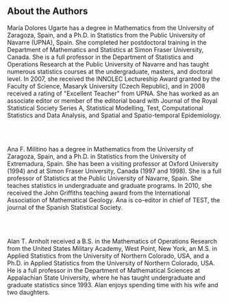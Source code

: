 <!-- About the Authors -->
<section id="author">
  <div class="page-header">
    <h2>About the Authors</h2>
  </div>
  <div class="row">
    <div class="span10 offset1">
      <p>Mar&iacute;a Dolores Ugarte has a degree in Mathematics from the University
      of Zaragoza, Spain, and a Ph.D. in Statistics from
      the Public University of Navarre (UPNA), Spain. She completed her postdoctoral
      training in the Department of
      Mathematics and Statistics at Simon Fraser University, Canada. She is a
      full professor in the Department of
      Statistics and Operations Research at the Public University of Navarre
      and has taught numerous statistics courses
      at the undergraduate, masters, and doctoral level. In 2007, she received
      the INNOLEC Lectureship Award granted
      by the Faculty of Science, Masaryk University (Czech Republic), and in
      2008 received a rating of "Excellent
      Teacher" from UPNA. She has worked as an associate editor or member of
      the editorial board with Journal of the
      Royal Statistical Society Series A, Statistical Modelling, Test,
      Computational Statistics and Data Analysis, and
      Spatial and Spatio-temporal Epidemiology.</p>
    </div>
  </div>
   <br />
  <br />
  <div class="row">
    <div class="span10 offset1">
      <p>Ana F. Militino has a degree in Mathematics from the University of 
      Zaragoza, Spain, and a Ph.D. in Statistics from the University of Extremadura, Spain. She has been a visiting professor at Oxford University (1994) and at Simon 
      Fraser University, Canada (1997 and 1998). She is a full professor of 
      Statistics at the Public University of Navarre, Spain.  She teaches statistics 
      in undergraduate and graduate programs. In 2010, she received the John 
      Griffiths teaching award from the International Association of Mathematical 
      Geology.  Ana is co-editor in chief of TEST, the journal of the Spanish 
      Statistical Society.</p>
    </div>
  </div>
  <br />
  <br />
  <div class="row">
    <div class="span10 offset1">
      <p>Alan T. Arnholt received a B.S. in the Mathematics of Operations
      Research from the United States Military
      Academy, West Point, New York, an M.S. in Applied Statistics from the University of Northern
      Colorado, USA, and a Ph.D. in Applied Statistics
      from the University of Northern Colorado, USA.  He is a full professor in the
      Department of Mathematical Sciences at
      Appalachian State University, where he has taught undergraduate and
      graduate statistics since 1993. Alan enjoys
      spending time with his wife and two daughters.</p>
    </div>
  </div>
</section>
<br><br>
